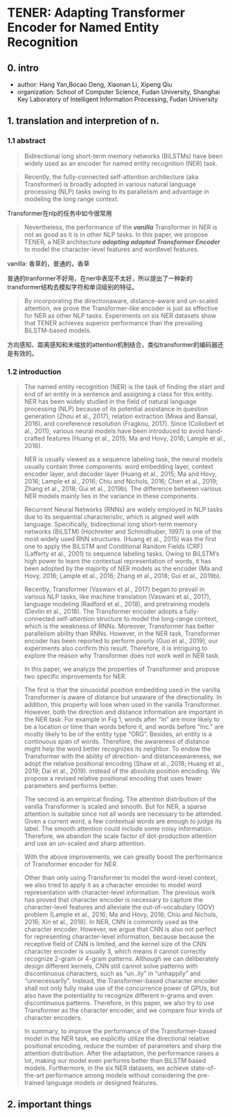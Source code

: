 # TENER: Adapting Transformer Encoder for Named Entity Recognition
## 0. intro
- author: Hang Yan,Bocao Deng, Xiaonan Li, Xipeng Qiu
- organization: School of Computer Science, Fudan University,
Shanghai Key Laboratory of Intelligent Information Processing, Fudan University

## 1. translation and interpretion of n.
### 1.1 abstract
> Bidirectional long short-term memory networks
(BiLSTMs) have been widely used
as an encoder for named entity recognition
(NER) task.

> Recently, the fully-connected
self-attention architecture (aka Transformer) is
broadly adopted in various natural language
processing (NLP) tasks owing to its parallelism
and advantage in modeling the long range
context. 

Transformer在nlp的任务中如今很常用

> Nevertheless, the performance
of the ***vanilla*** Transformer in NER is not as
good as it is in other NLP tasks. In this
paper, we propose TENER, a NER architecture
***adopting adapted Transformer Encoder*** to
model the character-level features and wordlevel
features. 

vanilla: 香草的，普通的，香草

普通的tranformer不好用，在ner中表现不太好，所以提出了一种新的transformer结构去模拟字符和单词级别的特征。


> By incorporating the directionaware,
distance-aware and un-scaled attention,
we prove the Transformer-like encoder is
just as effective for NER as other NLP tasks.
Experiments on six NER datasets show that
TENER achieves superior performance than
the prevailing BiLSTM-based models.

方向感知、距离感知和未缩放的attention机制结合，类似transformer的编码器还是有效的。

### 1.2 introduction

>The named entity recognition (NER) is the task of
finding the start and end of an entity in a sentence
and assigning a class for this entity. NER has been
widely studied in the field of natural language processing
(NLP) because of its potential assistance
in question generation (Zhou et al., 2017), relation
extraction (Miwa and Bansal, 2016), and coreference
resolution (Fragkou, 2017). Since (Collobert
et al., 2011), various neural models have been introduced
to avoid hand-crafted features (Huang
et al., 2015; Ma and Hovy, 2016; Lample et al.,
2016).

>NER is usually viewed as a sequence labeling
task, the neural models usually contain three components:
word embedding layer, context encoder
layer, and decoder layer (Huang et al., 2015; Ma and Hovy, 2016; Lample et al., 2016; Chiu and
Nichols, 2016; Chen et al., 2019; Zhang et al.,
2018; Gui et al., 2019b). The difference between
various NER models mainly lies in the variance in
these components.

>Recurrent Neural Networks (RNNs) are widely
employed in NLP tasks due to its sequential characteristic,
which is aligned well with language.
Specifically, bidirectional long short-term memory
networks (BiLSTM) (Hochreiter and Schmidhuber, 1997) is one of the most widely used RNN
structures. (Huang et al., 2015) was the first one
to apply the BiLSTM and Conditional Random
Fields (CRF) (Lafferty et al., 2001) to sequence
labeling tasks. Owing to BiLSTM’s high power to
learn the contextual representation of words, it has
been adopted by the majority of NER models as
the encoder (Ma and Hovy, 2016; Lample et al.,
2016; Zhang et al., 2018; Gui et al., 2019b).

>Recently, Transformer (Vaswani et al., 2017)
began to prevail in various NLP tasks, like machine
translation (Vaswani et al., 2017), language
modeling (Radford et al., 2018), and pretraining
models (Devlin et al., 2018). The Transformer
encoder adopts a fully-connected self-attention
structure to model the long-range context, which
is the weakness of RNNs. Moreover, Transformer
has better parallelism ability than RNNs. However,
in the NER task, Transformer encoder has
been reported to perform poorly (Guo et al., 2019),
our experiments also confirm this result. Therefore,
it is intriguing to explore the reason why
Transformer does not work well in NER task.

>In this paper, we analyze the properties of
Transformer and propose two specific improvements
for NER.

>The first is that the sinusoidal position embedding
used in the vanilla Transformer is aware of
distance but unaware of the directionality. In addition,
this property will lose when used in the vanilla Transformer. However, both the direction
and distance information are important in the NER
task. For example in Fig 1, words after “in” are
more likely to be a location or time than words before
it, and words before “Inc.” are mostly likely
to be of the entity type “ORG”. Besides, an entity
is a continuous span of words. Therefore, the
awareness of distance might help the word better
recognizes its neighbor. To endow the Transformer
with the ability of direction- and distanceawareness,
we adopt the relative positional encoding
(Shaw et al., 2018; Huang et al., 2019; Dai
et al., 2019). instead of the absolute position encoding.
We propose a revised relative positional
encoding that uses fewer parameters and performs
better.

>The second is an empirical finding. The attention
distribution of the vanilla Transformer is
scaled and smooth. But for NER, a sparse attention
is suitable since not all words are necessary
to be attended. Given a current word, a few contextual
words are enough to judge its label. The
smooth attention could include some noisy information.
Therefore, we abandon the scale factor of
dot-production attention and use an un-scaled and
sharp attention.

>With the above improvements, we can greatly
boost the performance of Transformer encoder for
NER.

>Other than only using Transformer to model
the word-level context, we also tried to apply it
as a character encoder to model word representation
with character-level information. The previous
work has proved that character encoder is
necessary to capture the character-level features
and alleviate the out-of-vocabulary (OOV) problem
(Lample et al., 2016; Ma and Hovy, 2016;
Chiu and Nichols, 2016; Xin et al., 2018). In NER,
CNN is commonly used as the character encoder.
However, we argue that CNN is also not perfect
for representing character-level information, because because
the receptive field of CNN is limited, and the
kernel size of the CNN character encoder is usually
3, which means it cannot correctly recognize
2-gram or 4-gram patterns. Although we can deliberately
design different kernels, CNN still cannot
solve patterns with discontinuous characters,
such as “un..ily” in “unhappily” and “unnecessarily”.
Instead, the Transformer-based character encoder
shall not only fully make use of the concurrence
power of GPUs, but also have the potentiality
to recognize different n-grams and even discontinuous
patterns. Therefore, in this paper, we also
try to use Transformer as the character encoder,
and we compare four kinds of character encoders.

>In summary, to improve the performance of the
Transformer-based model in the NER task, we explicitly
utilize the directional relative positional
encoding, reduce the number of parameters and
sharp the attention distribution. After the adaptation,
the performance raises a lot, making our
model even performs better than BiLSTM based
models. Furthermore, in the six NER datasets, we
achieve state-of-the-art performance among models
without considering the pre-trained language
models or designed features.


## 2. important things
